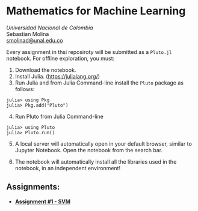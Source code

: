 # Mathematics for Machine Learning
*Universidad Nacional de Colombia*\
Sebastian Molina  \
[smolinad@unal.edu.co](mailto:smolinad@unal.edu.co)

Every assignment in thsi reposiroty will be submitted as a `Pluto.jl` notebook. For offline exploration, you must:
1) Download the notebook.
2) Install Julia. (https://julialang.org/)
3) Run Julia and from Julia Command-line install the `Pluto` package as follows:
```
julia> using Pkg
julia> Pkg.add("Pluto")
```
4) Run Pluto from Julia Command-line
```
julia> using Pluto
julia> Pluto.run()
```
5) A local server will automatically open in your default browser, similar to Jupyter Notebook. Open the notebook from the search bar.

6) The notebook will automatically install all the libraries used in the notebook, in an independent environment!

## Assignments:
- [**Assignment #1 - SVM**](https://binder.plutojl.org/v0.19.12/open?url=https%253A%252F%252Fraw.githubusercontent.com%252Fsmolinad%252FMachine-Learning%252Fmain%252FAssignment%2525201%252Fassignment1.jl)
